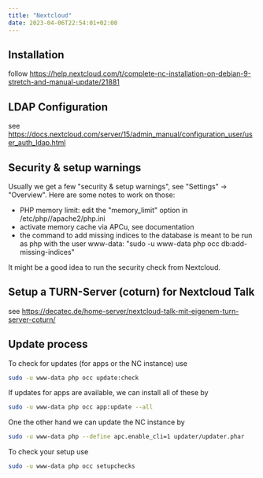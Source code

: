 ```yaml
---
title: "Nextcloud"
date: 2023-04-06T22:54:01+02:00
---
```


## Installation

follow https://help.nextcloud.com/t/complete-nc-installation-on-debian-9-stretch-and-manual-update/21881

## LDAP Configuration

see https://docs.nextcloud.com/server/15/admin_manual/configuration_user/user_auth_ldap.html

## Security & setup warnings

Usually we get a few "security & setup warnings", see "Settings" -> "Overview". Here are some notes to work on those:

* PHP memory limit: edit the "memory_limit" option in /etc/php/<current php version>/apache2/php.ini
* activate memory cache via APCu, see documentation
* the command to add missing indices to the database is meant to be run as php with the user www-data: "sudo -u www-data php occ db:add-missing-indices"

It might be a good idea to run the security check from Nextcloud.

## Setup a TURN-Server (coturn) for Nextcloud Talk

see https://decatec.de/home-server/nextcloud-talk-mit-eigenem-turn-server-coturn/

## Update process

To check for updates (for apps or the NC instance) use
```bash
sudo -u www-data php occ update:check
```

If updates for apps are available, we can install all of these by
```bash
sudo -u www-data php occ app:update --all
```

One the other hand we can update the NC instance by
```bash
sudo -u www-data php --define apc.enable_cli=1 updater/updater.phar
```

To check your setup use
```bash
sudo -u www-data php occ setupchecks
```
